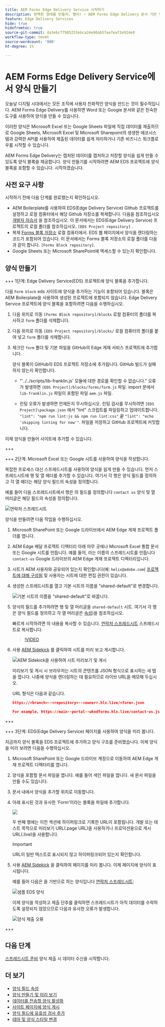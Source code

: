 ```yaml
---
title: AEM Forms Edge Delivery Service 시작하기
description: 완벽한 형태를 만들어, 빨리! ⚡ AEM Forms Edge Delivery 문서 기반 작성 = 더 행복한 사용자 및 검색 엔진을 위한 빠른 속도와 SEO 친화적인 양식.
feature: Edge Delivery Services
hide: true
hidefromtoc: true
source-git-commit: 4a3ebcf7985253ebca24e90ab57ae7eaf3e924e9
workflow-type: tm+mt
source-wordcount: '980'
ht-degree: 1%

---
```



# AEM Forms Edge Delivery Service에서 양식 만들기

오늘날 디지털 시대에서는 모든 조직에 사용자 친화적인 양식을 만드는 것이 필수적입니다. AEM Forms Edge Delivery를 사용하면 Word 또는 Google 문서와 같은 친숙한 도구를 사용하여 양식을 만들 수 있습니다.

이러한 양식은 Microsoft Excel 또는 Google Sheets 파일에 직접 데이터를 제출하므로 Google Sheets, Microsoft Excel 및 Microsoft Sharepoint의 생생한 에코시스템과 강력한 API를 사용하여 제출된 데이터를 쉽게 처리하거나 기존 비즈니스 워크플로우를 시작할 수 있습니다.

AEM Forms Edge Delivery는 캡처된 데이터를 캡처하고 저장할 양식을 쉽게 만들 수 있도록 양식 블록을 제공합니다. 양식 만들기를 시작하려면 AEM EDS 프로젝트에 양식 블록을 포함할 수 있습니다. 시작하겠습니다.


## 사전 요구 사항

시작하기 전에 다음 단계를 완료했는지 확인하십시오.

* AEM Boilerplate를 사용하여 EDS(Edge Delivery Service) Github 프로젝트를 설정하고 로컬 컴퓨터에서 해당 Github 저장소를 복제합니다. 다음을 참조하십시오 [개발자 자습서](https://www.aem.live/developer/tutorial) 을 참조하십시오. 이 문서에서는 EDS(Edge Delivery Service) 프로젝트의 로컬 폴더를 참조하십시오. `[EDS Project repository]` .
* 복제 [Forms 블록 저장소](https://github.com/adobe/afb) 로컬 컴퓨터에서. EDS 웹 페이지에서 양식을 렌더링하는 코드가 포함되어 있습니다. 이 문서에서는 Forms 블록 저장소의 로컬 폴더를 다음과 같이 합니다. `[Forms Block repository]`.
* Google Sheets 또는 Microsoft SharePoint에 액세스할 수 있는지 확인합니다.


## 양식 만들기

+++ 1단계: Edge Delivery Service(EDS) 프로젝트에 양식 블록을 추가합니다.

다음 `Form block` eds 사이트에 양식을 추가하는 기능이 포함되어 있습니다. 블록은 AEM Boilerplate을 사용하여 생성된 프로젝트에 포함되지 않습니다. Edge Delivery Service 프로젝트에 양식 블록을 포함하려면 다음을 수행하십시오.

1. 다음 위치로 이동 `[Forms Block repository]/blocks` 로컬 컴퓨터의 폴더를 복사하고 `form` 폴더를 삭제합니다.

1. 다음 위치로 이동 `[EDS Project repository]/blocks/` 로컬 컴퓨터의 폴더를 붙여 넣고 `form` 폴더를 삭제합니다.

1. 체크인 `form` 폴더 및 기본 파일을 GitHub의 Edge 게재 서비스 프로젝트에 추가합니다.

   양식 블록이 GitHub의 EDS 프로젝트 저장소에 추가됩니다. GitHub 빌드가 실패하지 않는지 확인합니다.

   * &quot;&#39;../../scripts/lib-franklin.js&#39; 모듈에 대한 경로를 확인할 수 없습니다.&quot; 오류가 발생하면 `[EDS Project]/blocks/forms/form.js` 파일. import 문에서 `lib-franklin.js` 파일이 포함된 파일 `aem.js` 파일.

   * 린팅 오류가 발생하면 언제든지 무시하십시오. 린팅 검사를 무시하려면 `[EDS Project]\package.json` 에서 &quot;lint&quot; 스크립트를 파일링하고 업데이트합니다. `"lint": "npm run lint:js && npm run lint:css"` 끝 `"lint": "echo 'skipping linting for now'"`. 파일을 저장하고 GitHub 프로젝트에 커밋합니다.

이제 양식을 만들어 사이트에 추가할 수 있습니다.

+++

+++ 2단계: Microsoft Excel 또는 Google 시트를 사용하여 양식을 작성합니다.

복잡한 프로세스 대신 스프레드시트를 사용하여 양식을 쉽게 만들 수 있습니다. 먼저 스프레드시트에 행 및 열 헤더를 추가할 수 있습니다. 여기서 각 행은 양식 필드를 정의하고 각 열 헤더는 해당 양식 필드의 속성을 정의합니다.

예를 들어 다음 스프레드시트에서 행은 의 필드를 정의합니다 `contact us` 양식 및 열 머리글은 해당 필드의 속성을 정의합니다.

![연락처 스프레드시트](/help/edge/assets/contact-us-form-spreadsheet.png)

양식을 만들려면 다음 작업을 수행하십시오.

1. Microsoft SharePoint 또는 Google 드라이브에서 AEM Edge 게재 프로젝트 폴더를 엽니다.

1. AEM Edge 배달 프로젝트 디렉터리 아래 아무 곳에나 Microsoft Excel 통합 문서 또는 Google 시트를 만듭니다. 예를 들어, 라는 이름의 스프레드시트를 만듭니다 `contact-us` Google 드라이브의 AEM Edge 게재 프로젝트 디렉터리입니다.

1. 시트가 AEM 사용자와 공유되어 있는지 확인합니다(예: `helix@adobe.com`) [프로젝트에 대해 구성됨](https://www.aem.live/docs/setup-customer-sharepoint) 및 사용자는 시트에 대한 편집 권한이 있습니다.

1. 생성한 스프레드시트를 열고 기본 시트의 이름을 &quot;shared-default&quot;로 변경합니다.

   ![기본 시트의 이름을 &quot;shared-default&quot;로 바꿉니다.](/help/edge/assets/rename-sheet-to-shared-default.png)

1. 양식의 필드를 추가하려면 행 및 열 머리글을 `shared-default` 시트. 여기서 각 행은 양식 필드를 정의하고 각 열 머리글은 [속성](/help/edge/docs/forms/eds-form-field-properties))을 참조하십시오.

   빠르게 시작하려면 의 내용을 복사할 수 있습니다. [연락처 스프레드시트](https://docs.google.com/spreadsheets/d/12jvYjo1a3GOV30IqPY6_7YaCQtUmzWpFhoiOHDcjB28/edit?usp=drive_link) 스프레드시트로 복사합니다.

   >[!VIDEO](https://video.tv.adobe.com/v/3427468?quality=12&learn=on)

1. 사용 [AEM Sidekick](https://www.aem.live/developer/tutorial#preview-and-publish-your-content) 를 클릭하여 시트를 미리 보고 게시합니다.

   ![AEM Sidekick을 사용하여 시트 미리보기 및 게시](/help/edge/assets/preview-form.png)

   미리보기 및 게시 시 브라우저는 시트의 콘텐츠를 JSON 형식으로 표시하는 새 탭을 엽니다. 나중에 양식을 렌더링하는 데 필요하므로 라이브 URL을 메모해 두십시오.

   URL 형식은 다음과 같습니다.

   ```JSON
   https://<branch>--<repository>--<owner>.hlx.live/<form>.json
   
   For example, https://main--portal--wkndforms.hlx.live/contact-us.json
   ```

+++

+++ 3단계: EDS(Edge Delivery Service) 페이지를 사용하여 양식을 미리 봅니다.


지금까지 양식 블록을 EDS 프로젝트에 추가하고 양식 구조를 준비했습니다. 이제 양식을 미리 보려면 다음을 수행하십시오.

1. Microsoft SharePoint 또는 Google 드라이브 계정으로 이동하여 AEM Edge 게재 프로젝트 디렉터리를 엽니다.

1. 양식을 포함할 문서 파일을 엽니다. 예를 들어 색인 파일을 엽니다. 새 문서 파일을 만들 수도 있습니다.

1. 문서 내에서 양식을 추가할 위치로 이동합니다.

1. 아래 표시된 것과 유사한 &#39;Form&#39;이라는 블록을 파일에 추가합니다.

   ![](/help/edge/assets/form-block-in-sites-page-example.png)

   두 번째 행에는 이전 섹션에 하이퍼링크로 기록한 URL이 포함됩니다. 개발 또는 테스트 목적으로 미리보기 URL(.page URL)을 사용하거나 프로덕션용으로 게시 URL(.live)을 사용합니다.

   >[!IMPORTANT]
   >
   >
   > URL이 일반 텍스트로 표시되지 않고 하이퍼링크되어 있는지 확인합니다.


1. 사용 [AEM Sidekick](https://www.aem.live/developer/tutorial#preview-and-publish-your-content) 을 클릭하여 페이지를 미리 봅니다. 이제 페이지에 양식이 표시됩니다.

   예를 들어 다음은 을 기반으로 하는 양식입니다 [연락처 스프레드시트](https://docs.google.com/spreadsheets/d/12jvYjo1a3GOV30IqPY6_7YaCQtUmzWpFhoiOHDcjB28/edit?usp=drive_link):


   ![샘플 EDS 양식](/help/edge/assets/eds-form.png)

   이제 양식을 작성하고 제출 단추를 클릭하면 스프레드시트가 아직 데이터를 수락하도록 설정되지 않았으므로 다음과 유사한 오류가 발생합니다.

   ![양식 제출 오류](/help/edge/assets/form-error.png)

+++


## 다음 단계

[스프레드시트 준비](/help/edge/docs/forms/submit-forms.md) 양식 제출 시 데이터 수신을 시작합니다.



## 더 보기

* [양식 필드 속성](/help/edge/docs/forms/eds-form-field-properties)
* [양식 만들기 및 미리 보기](/help/edge/docs/forms/create-forms.md)
* [데이터를 전송할 양식 활성화](/help/edge/docs/forms/submit-forms.md)
* [사이트 페이지에 양식 게시](/help/edge/docs/forms/publish-eds-forms.md)
* [양식 필드에 유효성 검사 추가](/help/edge/docs/forms/validate-forms.md)
* [테마 및 양식 스타일 변경](/help/edge/docs/forms/style-theme-forms.md)
